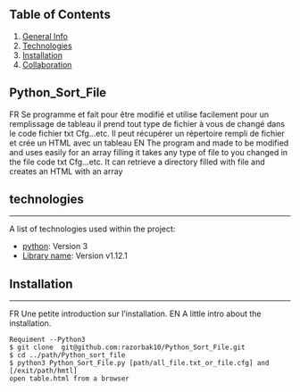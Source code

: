 ## Table of Contents
1. [General Info](#general-info)
2. [Technologies](#technologies)
3. [Installation](#installation)
4. [Collaboration](#collaboration)

## Python_Sort_File
FR
Se programme et fait pour être modifié et utilise facilement pour un remplissage de tableau il prend tout type de fichier à vous de changé dans le code  fichier txt Cfg...etc. Il peut récupérer un répertoire rempli de fichier et crée un HTML avec un tableau
EN
The program and made to be modified and uses easily for an array filling it takes any type of file to you changed in the file code txt Cfg...etc. It can retrieve a directory filled with file and creates an HTML with an array
## technologies
***
A list of technologies used within the project:
* [python](https://www.python.org/downloads/source/): Version 3
* [Library name](https://datatables.net/manual/): Version v1.12.1
## Installation
***
FR
Une petite introduction sur l’installation.
EN
A little intro about the installation. 
```
Requiment --Python3
$ git clone  git@github.com:razorbak10/Python_Sort_File.git
$ cd ../path/Python_sort_file
$ python3 Python_Sort_File.py [path/all_file.txt_or_file.cfg] and [/exit/path/hmtl]
open table.html from a browser
```


